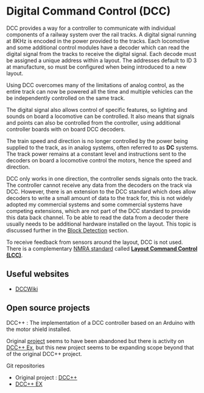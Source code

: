 # Digital Command Control (DCC)

DCC provides a way for a controller to communicate with individual components of a railway system over the rail tracks.  A digital signal running at 8KHz is encoded in the power provided to the tracks.  Each locomotive and some additional control modules have a decoder which can read the digital signal from the tracks to receive the digital signal.  Each decode must be assigned a unique address within a layout.  The addresses default to ID 3 at manufacture, so must be configured when being introduced to a new layout.

Using DCC overcomes many of the limitations of analog control, as the entire track can now be powered all the time and multiple vehicles can the be independently controlled on the same track.

The digital signal also allows control of specific features, so lighting and sounds on board a locomotive can be controlled.  It also means that signals and points can also be controlled from the controller, using additional controller boards with on board DCC decoders.

The train speed and direction is no longer controlled by the power being supplied to the track, as in analog systems, often referred to as **DC** systems.  The track power remains at a constant level and instructions sent to the decoders on board a locomotive control the motors, hence the speed and direction.

DCC only works in one direction, the controller sends signals onto the track.  The controller cannot receive any data from the decoders on the track via DCC.  However, there is an extension to the DCC standard which does allow decoders to write a small amount of data to the track for, this is not widely adopted my commercial systems and some commercial systems have competing extensions, which are not part of the DCC standard to provide this data back channel.  To be able to read the data from a decoder there usually needs to be additional hardware installed on the layout.  This topic is discussed further in the [Block Detection](BlockDetection.md) section.

To receive feedback from sensors around the layout, DCC is not used.  There is a complementary [NMRA standard](https://www.nmra.org) called [**Layout Command Control (LCC)**](LCC).

## Useful websites

- [DCCWiki](https://dccwiki.com/Main_Page)

## Open source projects

DCC++ : The implementation of a DCC controller based on an Arduino with the motor shield installed.

Original [project]() seems to have been abandoned but there is activity on [DCC++ Ex](https://dcc-ex.github.io), but this new project seems to be expanding scope beyond that of the original DCC++ project.

Git repositories

- Original project : [DCC++](https://github.com/DccPlusPlus)
- [DCC++ EX](https://github.com/DCC-EX)